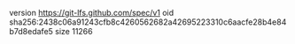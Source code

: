 version https://git-lfs.github.com/spec/v1
oid sha256:2438c06a91243cfb8c4260562682a42695223310c6aacfe28b4e84b7d8edafe5
size 11266
